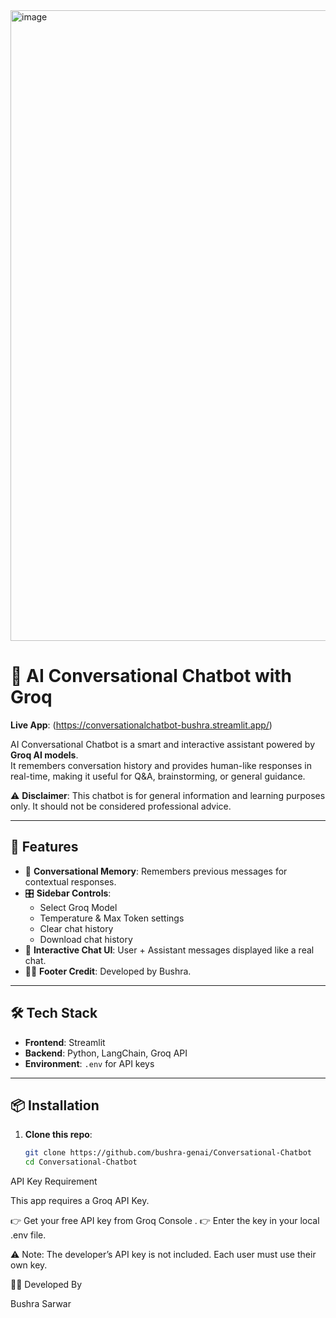 <img width="1919" height="1009" alt="image" src="https://github.com/user-attachments/assets/d1abf4fd-9d78-477d-b165-53526b886a45" />


# 🤖 AI Conversational Chatbot with Groq

**Live App**: (https://conversationalchatbot-bushra.streamlit.app/)

AI Conversational Chatbot is a smart and interactive assistant powered by **Groq AI models**.  
It remembers conversation history and provides human-like responses in real-time, making it useful for Q&A, brainstorming, or general guidance.

⚠️ **Disclaimer**: This chatbot is for general information and learning purposes only. It should not be considered professional advice.

---

## 🚀 Features

- 🧠 **Conversational Memory**: Remembers previous messages for contextual responses.  
- 🎛️ **Sidebar Controls**:
  - Select Groq Model
  - Temperature & Max Token settings
  - Clear chat history
  - Download chat history  
- 💬 **Interactive Chat UI**: User + Assistant messages displayed like a real chat.  
- 👩‍💻 **Footer Credit**: Developed by Bushra.  

---

## 🛠️ Tech Stack

- **Frontend**: Streamlit  
- **Backend**: Python, LangChain, Groq API  
- **Environment**: `.env` for API keys  

---

## 📦 Installation

1. **Clone this repo**:
   ```bash
   git clone https://github.com/bushra-genai/Conversational-Chatbot
   cd Conversational-Chatbot
API Key Requirement

This app requires a Groq API Key.

👉 Get your free API key from Groq Console
.
👉 Enter the key in your local .env file.

⚠️ Note: The developer’s API key is not included. Each user must use their own key.

👩‍💻 Developed By

Bushra Sarwar
  
